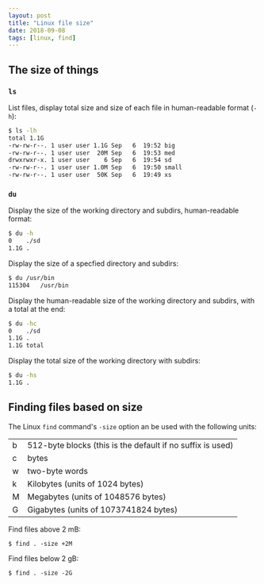 ```yaml
---
layout: post
title: "Linux file size"
date: 2018-09-08
tags: [linux, find]
---
```


## The size of things


### `ls`

List files, display total size and size of each file in human-readable format (`-h`):

```bash
$ ls -lh
total 1.1G
-rw-rw-r--. 1 user user 1.1G Sep   6  19:52 big
-rw-rw-r--. 1 user user  20M Sep   6  19:53 med
drwxrwxr-x. 1 user user    6 Sep   6  19:54 sd
-rw-rw-r--. 1 user user 1.0M Sep   6  19:50 small
-rw-rw-r--. 1 user user  50K Sep   6  19:49 xs
```

### `du`

Display the size of the working directory and subdirs, human-readable format:

```bash
$ du -h
0    ./sd
1.1G .
```

Display the size of a specfied directory and subdirs:

```bash
$ du /usr/bin
115304   /usr/bin
```

Display the human-readable size of the working directory and subdirs, with a total at the end:

```bash
$ du -hc
0    ./sd
1.1G .
1.1G total
```

Display the total size of the working directory with subdirs:

```bash
$ du -hs
1.1G .
```


## Finding files based on size

The Linux `find` command's `-size` option an be used with the following units:

|    |                                                           |
|----|-----------------------------------------------------------|
|b | 512-byte blocks (this is the default if no suffix is used)|
|c | bytes
|w | two-byte words
|k | Kilobytes (units of 1024 bytes)
|M | Megabytes (units of 1048576 bytes)
|G | Gigabytes (units of 1073741824 bytes)




Find files above 2 mB:

```
$ find . -size +2M
```

Find files below 2 gB:

```
$ find . -size -2G
```
